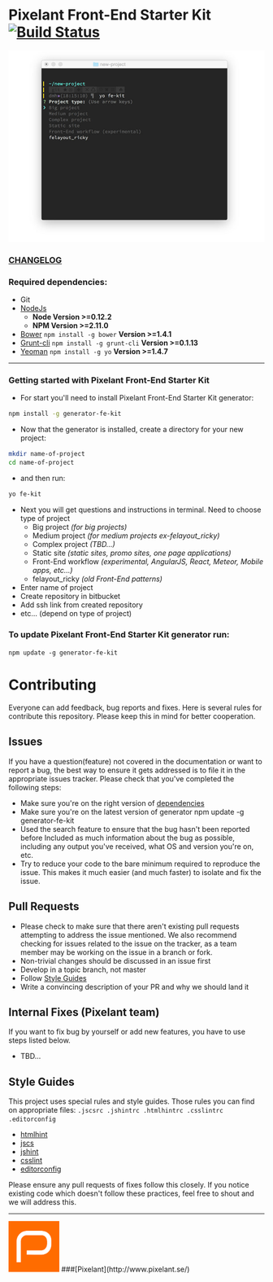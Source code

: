 # Pixelant Front-End Starter Kit [![Build Status](https://travis-ci.org/pixelant/pixelant-fe-starter-kit.svg)](https://travis-ci.org/pixelant/pixelant-fe-starter-kit)

![fe-kit](https://github.com/dmh/img/blob/master/fe-kit.jpg)

### [CHANGELOG](https://github.com/pixelant/pixelant-fe-starter-kit/blob/master/CHANGELOG.md)

### Required dependencies:

* Git
* [NodeJs](http://nodejs.org/)
    - **Node Version >=0.12.2**
    - **NPM Version >=2.11.0**
* [Bower](http://bower.io/) `npm install -g bower` **Version >=1.4.1**
* [Grunt-cli](http://gruntjs.com/) `npm install -g grunt-cli` **Version >=0.1.13**
* [Yeoman](http://yeoman.io/) `npm install -g yo` **Version >=1.4.7**

***

### Getting started with Pixelant Front-End Starter Kit

* For start you'll need to install Pixelant Front-End Starter Kit generator:

```sh
npm install -g generator-fe-kit
```

* Now that the generator is installed, create a directory for your new project:

```sh
mkdir name-of-project
cd name-of-project
```

* and then run:

```sh
yo fe-kit
```

* Next you will get questions and instructions in terminal. Need to choose type of project
  * Big project _(for big projects)_
  * Medium project _(for medium projects ex-felayout_ricky)_
  * Complex project _(TBD...)_
  * Static site _(static sites, promo sites, one page applications)_
  * Front-End workflow _(experimental, AngularJS, React, Meteor, Mobile apps, etc...)_
  * felayout_ricky _(old Front-End patterns)_
* Enter name of project
* Create repository in bitbucket
* Add ssh link from created repository
* etc... (depend on type of project)



### To update Pixelant Front-End Starter Kit generator run:

`npm update -g generator-fe-kit`


# Contributing

Everyone can add feedback, bug reports and fixes. Here is several rules for contribute this repository. Please keep this in mind for better cooperation.


## Issues

If you have a question(feature) not covered in the documentation or want to report a bug, the best way to ensure it gets addressed is to file it in the appropriate issues tracker. Please check that you've completed the following steps:

* Make sure you're on the right version of [dependencies](https://github.com/pixelant/pixelant-fe-starter-kit/blob/master/readme.md#required-dependencies)
* Make sure you're on the latest version of generator npm update -g generator-fe-kit
* Used the search feature to ensure that the bug hasn't been reported before
Included as much information about the bug as possible, including any output you've received, what OS and version you're on, etc.
* Try to reduce your code to the bare minimum required to reproduce the issue. This makes it much easier (and much faster) to isolate and fix the issue.


## Pull Requests

* Please check to make sure that there aren't existing pull requests attempting to address the issue mentioned. We also recommend checking for issues related to the issue on the tracker, as a team member may be working on the issue in a branch or fork.
* Non-trivial changes should be discussed in an issue first
* Develop in a topic branch, not master
* Follow [Style Guides](https://github.com/pixelant/pixelant-fe-starter-kit/blob/master/readme.md#style-guide)
* Write a convincing description of your PR and why we should land it


## Internal Fixes (Pixelant team)

If you want to fix bug by yourself or add new features, you have to use steps listed below.

* TBD...


## Style Guides
This project uses special rules and style guides. Those rules you can find on appropriate files: `.jscsrc .jshintrc .htmlhintrc .csslintrc .editorconfig` 

* [htmlhint](https://github.com/yaniswang/HTMLHint/wiki/Rules)
* [jscs](http://jscs.info/rules.html)
* [jshint](http://jshint.com/docs/options)
* [csslint](https://github.com/CSSLint/csslint/wiki/Rules)
* [editorconfig](http://editorconfig.org)

Please ensure any pull requests of fixes follow this closely. If you notice existing code which doesn't follow these practices, feel free to shout and we will address this.

***

<img src="https://github.com/dmh/img/blob/master/P.png" alt="pixelant" width="100px">
###[Pixelant](http://www.pixelant.se/)
